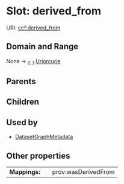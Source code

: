 
# Slot: derived_from



URI: [ccf:derived_from](http://purl.org/ccf/derived_from)


## Domain and Range

None &#8594;  <sub>0..1</sub> [Uriorcurie](types/Uriorcurie.md)

## Parents


## Children


## Used by

 * [DatasetGraphMetadata](DatasetGraphMetadata.md)

## Other properties

|  |  |  |
| --- | --- | --- |
| **Mappings:** | | prov:wasDerivedFrom |
